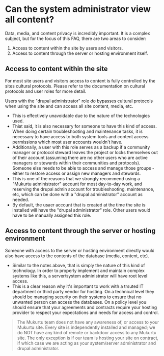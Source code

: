 # Can the system administrator view all content?

Data, media, and content privacy is incredibly important. It is a complex subject, but for the focus of this FAQ, there are two areas to consider:
1) Access to content within the site by users and visitors.
2) Access to content through the server or hosting environment itself.

## Access to content within the site

For most site users and visitors access to content is fully controlled by the sites cultural protocols. Please refer to the documentation on cultural protocols and user roles for more detail.

Users with the "drupal administrator" role *do* bypasses cultural protocols when using the site and can access all site content, media, etc.
- This is effectively unavoidable due to the nature of the technologies used.
- Thiat said, it is also necessary for someone to have this kind of access. When doing certain troubleshooting and maintenance tasks, it is necessary to have access to both system tools and content access permissions which most user accounts wouldn't have.
- Additionally, a user with this role serves as a backup if a community manager or protocol steward leaves the project or locks themselves out of their account (assuming there are no other users who are active managers or stewards within their communities and protocols). Someone else needs to be able to access and manage those groups - either to restore access or assign new managers and stewards.
- This is one of the reasons that we strongly recommend using a "Mukurtu administrator" account for most day-to-day work, and reserving the drupal admin account for troubleshooting, maintenance, etc, which can be done with a "drupal administrator" account as needed.
- By default, the usaer account that is created at the time the site is installed will have the "drupal administrator" role. Other users would have to be manually assigned this role.

## Access to content through the server or hosting environment

Someone with access to the server or hosting environment directly would also have access to the contents of the database (media, content, etc).
- Similar to the notes above, that is simply the nature of this kind of technology. In order to properly implement and maintain complex systems like this, a server/system administrator will have root level access.
- This is a clear reason why it's important to work with a trsuted IT department or third party vendor for hosting. On a technical level they should be managing security on their systems to ensure that no unwanted person can access the databases. On a policy level you should ensure that your agreements and contracts require your hosting provider to respect your expectations and needs for access and control.

> The Mukurtu team does not have any awareness of, or access to your Mukurtu site. Every site is independently installed and managed; we do NOT have any kind of remote or backdoor access to any Mukurtu site. The only exception is if our team is hosting your site on contract, if which case we are acting as your system/server administrator and drupal administrator.
